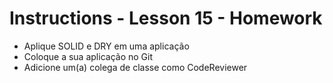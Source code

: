 # Instructions - Lesson 15 - Homework

- Aplique SOLID e DRY em uma aplicação
- Coloque a sua aplicação no Git
- Adicione um(a) colega de classe como CodeReviewer